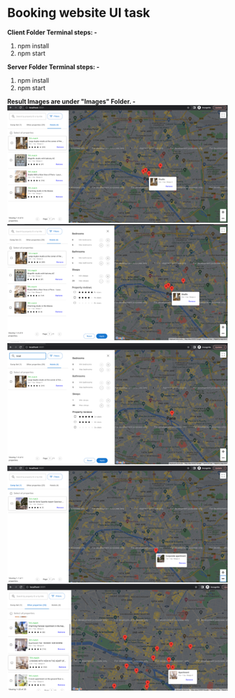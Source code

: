 # Booking website UI task

**Client Folder Terminal steps: -**

1. npm install
2. npm start

**Server Folder Terminal steps: -**

1. npm install
2. npm start


**Result Images are under "Images" Folder. -**
![alt text](Images/Result1.png)
![alt text](Images/Result2.png)
![alt text](Images/Result3.png)
![alt text](Images/Result4.png)
![alt text](Images/Result5.png)